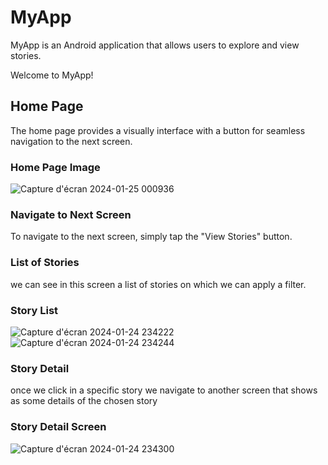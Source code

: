 # MyApp

MyApp is an Android application that allows users to explore and view stories.

Welcome to MyApp!
## Home Page

The home page provides a visually  interface with  a button for seamless navigation to the next screen.

### Home Page Image
![Capture d'écran 2024-01-25 000936](https://github.com/HajjiRoua/kotlin_project/assets/98911803/c4d47adc-e1b3-49db-97e8-0575c0c48d32)

### Navigate to Next Screen

To navigate to the next screen, simply tap the "View Stories" button.

### List of Stories
 we can see in this screen a list of stories on which we can apply a filter.
 
### Story List
![Capture d'écran 2024-01-24 234222](https://github.com/HajjiRoua/kotlin_project/assets/98911803/a7371bc4-09d3-4f3c-9dc6-6536a085dfdc)
![Capture d'écran 2024-01-24 234244](https://github.com/HajjiRoua/kotlin_project/assets/98911803/e84f8a87-0012-4b52-8319-b7aa66beb0aa)

### Story Detail

once we click in a specific story we navigate to another screen that shows as some details of the chosen story 

### Story Detail Screen

![Capture d'écran 2024-01-24 234300](https://github.com/HajjiRoua/kotlin_project/assets/98911803/81a15501-706b-4b82-8f1d-8cead92f8523)

